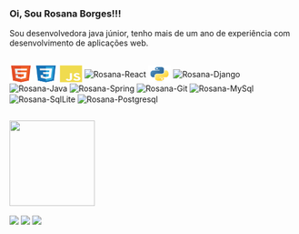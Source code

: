 ### Oi, Sou Rosana Borges!!!

Sou desenvolvedora java júnior, tenho mais de um ano de experiência com desenvolvimento de aplicações web.


  
 <div style="display: inline_block"><br>
    <img align="center" alt="Rosana -HTML" height="30" width="40" src="https://raw.githubusercontent.com/devicons/devicon/master/icons/html5/html5-original.svg">
    <img align="center" alt="Rosana-CSS" height="30" width="40" src="https://raw.githubusercontent.com/devicons/devicon/master/icons/css3/css3-original.svg">
    <img align="center" alt="Rosana-Jascript" height="30" width="40" src="https://raw.githubusercontent.com/devicons/devicon/master/icons/javascript/javascript-plain.svg">
    <img align= "center" alt="Rosana-React" heighy="30" width="40" src="https://cdn.jsdelivr.net/gh/devicons/devicon/icons/react/react-original.svg" >
    <img align="center" alt="Rosana-Python" height="30" width="40" src="https://raw.githubusercontent.com/devicons/devicon/master/icons/python/python-original.svg">
    <img align= "center" alt= "Rosana-Django" height="30" width="40" src="https://cdn.jsdelivr.net/gh/devicons/devicon/icons/django/django-plain.svg" >
    <img align= "center" alt= "Rosana-Java" height="30" width="40" src="https://cdn.jsdelivr.net/gh/devicons/devicon/icons/java/java-original.svg" >
    <img align= "center" alt= "Rosana-Spring" height="30" width="40" src="https://cdn.jsdelivr.net/gh/devicons/devicon/icons/spring/spring-original.svg" >
    <img align= "center" alt= "Rosana-Git" height="30" width="40" src="https://cdn.jsdelivr.net/gh/devicons/devicon/icons/git/git-original.svg" />
    <img align= "center" alt= "Rosana-MySql" height="30" width="40" src="https://cdn.jsdelivr.net/gh/devicons/devicon/icons/mysql/mysql-original.svg" />
    <img align= "center" alt= "Rosana-SqlLite" height="30" width="40" src="https://cdn.jsdelivr.net/gh/devicons/devicon/icons/sqlite/sqlite-original.svg" />
    <img align= "center" alt= "Rosana-Postgresql" height="30" width="40" src="https://cdn.jsdelivr.net/gh/devicons/devicon/icons/postgresql/postgresql-plain.svg" />

   
              
     
  </div>
  
  ##
  <div> 
  <img height="150" width="150" src = "https://user-images.githubusercontent.com/77994621/177052332-8c0a8ebe-3c74-460e-8813-7b847509979e.jpeg"/>
  </div>
 <div> 
 
   <a href="https://www.instagram.com/rosanagohan/" target="_blank"><img src="https://img.shields.io/badge/-Instagram-%23E4405F?style=for-the-badge&logo=instagram&logoColor=white" target="_blank"></a>
   <a href = "mailto:rosana.magros@gmail.com"><img src="https://img.shields.io/badge/-Gmail-%23333?style=for-the-badge&logo=gmail&logoColor=white" target="_blank"></a>
  <a href="https://www.linkedin.com/in/rosana-borges-lima-gomes-0b3a9870/" target="_blank"><img src="https://img.shields.io/badge/-LinkedIn-%230077B5?style=for-the-badge&logo=linkedin&logoColor=white" target="_blank"></a> 
 
 
</div>
  
